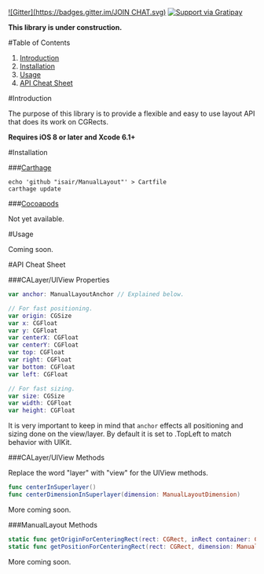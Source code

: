 [![Gitter](https://badges.gitter.im/JOIN CHAT.svg)](https://gitter.im/isair/ManualLayout?utm_source=badge&utm_medium=badge&utm_campaign=pr-badge&utm_content=badge)
[![Support via Gratipay](https://cdn.rawgit.com/gratipay/gratipay-badge/2.3.0/dist/gratipay.png)](https://gratipay.com/bsencan91/)

**This library is under construction.**

#Table of Contents

1. [Introduction](#introduction)
2. [Installation](#installation)
3. [Usage](#usage)
4. [API Cheat Sheet](#api-cheat-sheet)

#Introduction

The purpose of this library is to provide a flexible and easy to use layout API that does its work on CGRects.

__Requires iOS 8 or later and Xcode 6.1+__

#Installation

###[Carthage](https://github.com/Carthage/Carthage#installing-carthage)

```
echo 'github "isair/ManualLayout"' > Cartfile
carthage update
```

###[Cocoapods](https://github.com/CocoaPods/CocoaPods)

Not yet available.

#Usage

Coming soon.

#API Cheat Sheet

###CALayer/UIView Properties

```swift
var anchor: ManualLayoutAnchor // Explained below.

// For fast positioning.
var origin: CGSize
var x: CGFloat 
var y: CGFloat
var centerX: CGFloat
var centerY: CGFloat
var top: CGFloat
var right: CGFloat
var bottom: CGFloat
var left: CGFloat

// For fast sizing.
var size: CGSize
var width: CGFloat
var height: CGFloat
```

It is very important to keep in mind that `anchor` effects all positioning and sizing done on the view/layer. By default it is set to .TopLeft to match behavior with UIKit.

###CALayer/UIView Methods

Replace the word "layer" with "view" for the UIView methods.

```swift
func centerInSuperlayer()
func centerDimensionInSuperlayer(dimension: ManualLayoutDimension)
```

More coming soon.

###ManualLayout Methods

```swift
static func getOriginForCenteringRect(rect: CGRect, inRect container: CGRect) -> CGPoint
static func getPositionForCenteringRect(rect: CGRect, dimension: ManualLayoutDimension, inRect container: CGRect) -> CGFloat
```

More coming soon.
